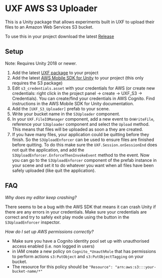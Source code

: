 # UXF AWS S3 Uploader

This is a Unity package that allows experiments built in UXF to upload their files to an Amazon Web Services S3 bucket.

To use this in your project download the latest [Release](https://github.com/jackbrookes/uxf-s3-uploader/releases/latest)

## Setup

Note: Requires Unity 2018 or newer.

1. Add the latest [UXF package](https://github.com/jackbrookes/unity-experiment-framework/releases/latest) to your project
2. Add the latest [AWS Mobile SDK for Unity](https://docs.aws.amazon.com/mobile/sdkforunity/developerguide/what-is-unity-plugin.html) to your project (this only requires the S3 package)
3. Edit `s3_credentials.asset` with your credentials for AWS (or create new credentials: right click in the project panel -> create -> UXF_S3 -> Credentials). You can create/find your credentials in AWS Cognito. Find instructions in the AWS Mobile SDK for Unity documentation.
4. Add the `[UXF_S3_Uploader]` prefab to your scene.
5. Write your bucket name in the `S3Uploader` component.
6. In your `UXF.FileIOManager` component, add a new event to `OnWriteFile`, reference your `S3Uploader` component and select the `Upload` method. This means that files will be uploaded as soon a they are created.
7. If you have many files, your application could be quitting before they finish. So the `S3UploadEnforcer` can be used to ensure files are finished before quitting. To do this make sure the `UXF.Session.onSessionEnd` does not quit the application, and add the `S3UploadEnforcer.EnforceThenInvokeEvent` method to the event. Now you can go to the `S3UploadEnforcer` component of the prefab instance in your scene and set it to do whatever you want when all files have been safely uploaded (like quit the application).



## FAQ

*Why does my editor keep crashing?*

There seems to be a bug with the AWS SDK that means it can crash Unity if there are any errors in your credentials. Make sure your credentials are correct and try to safely exit play mode using the button in the `S3UploadEnforcer` inspector.

*How do I set up AWS permissions correctly?*

* Make sure you have a Cognito identity pool set up with unauthorised access enabled (i.e. non logged in users)
* in IAM create a new policy on `Cognito_*UnauthRole` that has permissions to perform actions `s3:PutObject` and `s3:PutObjectTagging` on your bucket.
* The resource for this policy should be `"Resource": "arn:aws:s3:::your-bucket-name/*"`
